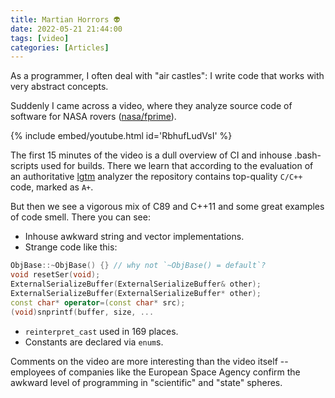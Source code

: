 ```yaml
---
title: Martian Horrors 👽
date: 2022-05-21 21:44:00
tags: [video]
categories: [Articles]
---
```


As a programmer, I often deal with "air castles": I write code that works with very abstract concepts.

Suddenly I came across a video, where they analyze source code of software for NASA rovers ([nasa/fprime](https://github.com/nasa/fprime)).

{% include embed/youtube.html id='RbhufLudVsI' %}

The first 15 minutes of the video is a dull overview of CI and inhouse .bash-scripts used for builds.
There we learn that according to the evaluation of an authoritative [lgtm](https://lgtm.com/) analyzer the repository contains top-quality `C/C++` code, marked as `A+`.

But then we see a vigorous mix of C89 and C++11 and some great examples of code smell. There you can see:

- Inhouse awkward string and vector implementations.
- Strange code like this:
```c++
ObjBase::~ObjBase() {} // why not `~ObjBase() = default`?
void resetSer(void);
ExternalSerializeBuffer(ExternalSerializeBuffer& other);
ExternalSerializeBuffer(ExternalSerializeBuffer* other);
const char* operator=(const char* src);
(void)snprintf(buffer, size, ...
```
- `reinterpret_cast` used in 169 places.
- Constants are declared via `enum`s.

Comments on the video are more interesting than the video itself -- employees of companies like the European Space Agency
confirm the awkward level of programming in "scientific" and "state" spheres.
